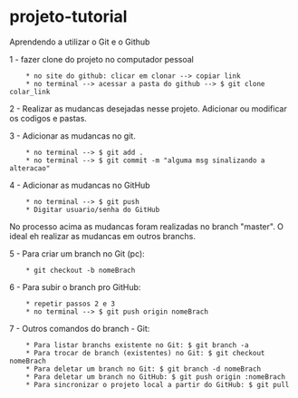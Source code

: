 # projeto-tutorial
Aprendendo a utilizar o Git e o Github

1 - fazer clone do projeto no computador pessoal

		* no site do github: clicar em clonar --> copiar link
		* no terminal --> acessar a pasta do github --> $ git clone colar_link

2 - Realizar as mudancas desejadas nesse projeto. Adicionar ou modificar os codigos e pastas.

3 - Adicionar as mudancas no git.

		* no terminal --> $ git add .
		* no terminal --> $ git commit -m "alguma msg sinalizando a alteracao"
4 - Adicionar as mudancas no GitHub

		* no terminal --> $ git push
		* Digitar usuario/senha do GitHub


No processo acima as mudancas foram realizadas no branch "master". 
O ideal eh realizar as mudancas em outros branchs.

5 - Para criar um branch no Git (pc):

		* git checkout -b nomeBrach

6 - Para subir o branch pro GitHub:

		* repetir passos 2 e 3
		* no terminal --> $ git push origin nomeBrach

7 - Outros comandos do branch - Git:

		* Para listar branchs existente no Git: $ git branch -a
		* Para trocar de branch (existentes) no Git: $ git checkout nomeBrach
		* Para deletar um branch no Git: $ git branch -d nomeBrach
		* Para deletar um branch no GitHub: $ git push origin :nomeBrach
		* Para sincronizar o projeto local a partir do GitHub: $ git pull